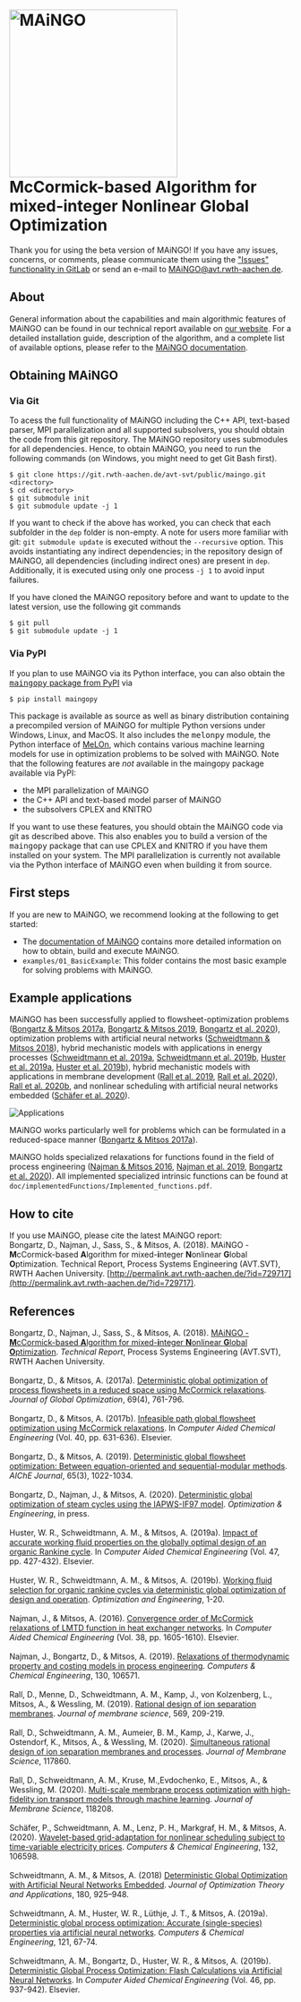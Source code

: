 # <img src="doc/images/MAiNGO.png" alt="MAiNGO" width="300"/> <br> McCormick-based Algorithm for mixed-integer Nonlinear Global Optimization

Thank you for using the beta version of MAiNGO! If you have any issues, concerns, or comments, please communicate them using the ["Issues"
functionality in GitLab](https://git.rwth-aachen.de/avt-svt/public/maingo/-/issues)	 or send an e-mail to [MAiNGO@avt.rwth-aachen.de](mailto:MAiNGO@avt.rwth-aachen.de).

## About

General information about the capabilities and main algorithmic features of MAiNGO can be found in our technical report available on [our website](http://permalink.avt.rwth-aachen.de/?id=729717).
For a detailed installation guide, description of the algorithm, and a complete list of available options, please refer to the [MAiNGO documentation](https://avt-svt.pages.rwth-aachen.de/public/maingo).

## Obtaining MAiNGO

### Via Git

To acess the full functionality of MAiNGO including the C++ API, text-based parser, MPI parallelization and all supported subsolvers, you should obtain the code from this git repository. The MAiNGO repository uses submodules for all dependencies. Hence, to obtain MAiNGO, you need to run the following commands (on Windows, you might need to get Git Bash first).

	$ git clone https://git.rwth-aachen.de/avt-svt/public/maingo.git <directory>
	$ cd <directory>
	$ git submodule init
	$ git submodule update -j 1

If you want to check if the above has worked, you can check that each subfolder in the `dep` folder is non-empty.
A note for users more familiar with git: `git submodule update` is executed without the `--recursive` option.
This avoids instantiating any indirect dependencies; in the repository design of MAiNGO, all dependencies (including indirect ones) are present in `dep`.
Additionally, it is executed using only one process `-j 1` to avoid input failures.

If you have cloned the MAiNGO repository before and want to update to the latest version, use the following git commands

	$ git pull
	$ git submodule update -j 1

### Via PyPI

If you plan to use MAiNGO via its Python interface, you can also obtain the [<tt>maingopy</tt> package from PyPI](https://pypi.org/project/maingopy) via

	$ pip install maingopy

This package is available as source as well as binary distribution containing a precompiled version of MAiNGO for multiple Python versions under Windows, Linux, and MacOS.
It also includes the <tt>melonpy</tt> module, the Python interface of [MeLOn](https://git.rwth-aachen.de/avt-svt/public/melon), which contains various machine learning models for use in optimization problems to be solved with MAiNGO.
Note that the following features are *not* available in the maingopy package available via PyPI:
- the MPI parallelization of MAiNGO
- the C++ API and text-based model parser of MAiNGO
- the subsolvers CPLEX and KNITRO

If you want to use these features, you should obtain the MAiNGO code via git as described above.
This also enables you to build a version of the <tt>maingopy</tt> package that can use CPLEX and KNITRO if you have them installed on your system.
The MPI parallelization is currently not available via the Python interface of MAiNGO even when building it from source. 


## First steps

If you are new to MAiNGO, we recommend looking at the following to get started:
* The [documentation of MAiNGO](https://avt-svt.pages.rwth-aachen.de/public/maingo) contains more detailed information on how to obtain, build and execute MAiNGO.
* `examples/01_BasicExample`: This folder contains the most basic example for solving problems with MAiNGO.

## Example applications

MAiNGO has been successfully applied to flowsheet-optimization problems ([Bongartz & Mitsos 2017a](https://link.springer.com/article/10.1007/s10898-017-0547-4), [Bongartz & Mitsos 2019](https://aiche.onlinelibrary.wiley.com/doi/full/10.1002/aic.16507), [Bongartz et al. 2020](https://link.springer.com/article/10.1007/s11081-020-09502-1)),
optimization problems with artificial neural networks ([Schweidtmann & Mitsos 2018](https://link.springer.com/article/10.1007/s10957-018-1396-0)),
hybrid mechanistic models with applications in energy processes ([Schweidtmann et al. 2019a](https://www.sciencedirect.com/science/article/abs/pii/S009813541830886X), [Schweidtmann et al. 2019b](https://www.sciencedirect.com/science/article/pii/B9780128186343501570), [Huster et al. 2019a](https://www.sciencedirect.com/science/article/pii/B9780128185971500680), [Huster et al. 2019b](https://link.springer.com/article/10.1007/s11081-019-09454-1)),
hybrid mechanistic models with applications in membrane development ([Rall et al. 2019](https://www.sciencedirect.com/science/article/pii/S0376738818324293), [Rall et al. 2020](https://doi.org/10.1016/j.memsci.2020.117860)), [Rall et al. 2020b](https://doi.org/10.1016/j.memsci.2020.118208),
and nonlinear scheduling with artificial neural networks embedded ([Schäfer et al. 2020](https://doi.org/10.1016/j.compchemeng.2019.106598)).

![Applications](doc/images/applications.png)

MAiNGO works particularly well for problems which can be formulated in a reduced-space manner ([Bongartz & Mitsos 2017a](https://link.springer.com/article/10.1007/s10898-017-0547-4)).

MAiNGO holds specialized relaxations for functions found in the field of process engineering ([Najman & Mitsos 2016](https://www.sciencedirect.com/science/article/pii/B9780444634283502721), [Najman et al. 2019](https://www.sciencedirect.com/science/article/abs/pii/S0098135419309494), [Bongartz et al. 2020](https://link.springer.com/article/10.1007/s11081-020-09502-1)).
All implemented specialized intrinsic functions can be found at `doc/implementedFunctions/Implemented_functions.pdf`.

## How to cite

If you use MAiNGO, please cite the latest MAiNGO report:<br>
Bongartz, D., Najman, J., Sass, S., & Mitsos, A. (2018). MAiNGO - **M**cCormick-based **A**lgorithm for mixed-**i**nteger **N**onlinear **G**lobal **O**ptimization. Technical Report, Process Systems Engineering (AVT.SVT), RWTH Aachen University. [http://permalink.avt.rwth-aachen.de/?id=729717](http://permalink.avt.rwth-aachen.de/?id=729717).


## References

Bongartz, D., Najman, J., Sass, S., & Mitsos, A. (2018). [MAiNGO - **M**cCormick-based **A**lgorithm for mixed-**i**nteger **N**onlinear **G**lobal **O**ptimization](http://permalink.avt.rwth-aachen.de/?id=729717). *Technical Report*, Process Systems Engineering (AVT.SVT), RWTH Aachen University.<br><br>
Bongartz, D., & Mitsos, A. (2017a). [Deterministic global optimization of process flowsheets in a reduced space using McCormick relaxations](https://link.springer.com/article/10.1007/s10898-017-0547-4). *Journal of Global Optimization*, 69(4), 761-796.<br><br>
Bongartz, D., & Mitsos, A. (2017b). [Infeasible path global flowsheet optimization using McCormick relaxations](https://www.sciencedirect.com/science/article/pii/B9780444639653501070). In *Computer Aided Chemical Engineering* (Vol. 40, pp. 631-636). Elsevier.<br><br>
Bongartz, D., & Mitsos, A. (2019). [Deterministic global flowsheet optimization: Between equation-oriented and sequential-modular methods](https://aiche.onlinelibrary.wiley.com/doi/full/10.1002/aic.16507). *AIChE Journal*, 65(3), 1022-1034.<br><br>
Bongartz, D., Najman, J., & Mitsos, A. (2020). [Deterministic global optimization of steam cycles using the IAPWS-IF97 model](https://link.springer.com/article/10.1007/s11081-020-09502-1). *Optimization & Engineering*, in press.<br><br>
Huster, W. R., Schweidtmann, A. M., & Mitsos, A. (2019a). [Impact of accurate working fluid properties on the globally optimal design of an organic Rankine cycle](https://www.sciencedirect.com/science/article/pii/B9780128185971500680). In *Computer Aided Chemical Engineering* (Vol. 47, pp. 427-432). Elsevier.<br><br>
Huster, W. R., Schweidtmann, A. M., & Mitsos, A. (2019b). [Working fluid selection for organic rankine cycles via deterministic global optimization of design and operation](https://link.springer.com/article/10.1007/s11081-019-09454-1). *Optimization and Engineering*, 1-20.<br><br>
Najman, J., & Mitsos, A. (2016). [Convergence order of McCormick relaxations of LMTD function in heat exchanger networks](https://www.sciencedirect.com/science/article/pii/B9780444634283502721). In *Computer Aided Chemical Engineering* (Vol. 38, pp. 1605-1610). Elsevier.<br><br>
Najman, J., Bongartz, D., & Mitsos, A. (2019). [Relaxations of thermodynamic property and costing models in process engineering](https://www.sciencedirect.com/science/article/abs/pii/S0098135419309494). *Computers & Chemical Engineering*, 130, 106571.<br><br>
Rall, D., Menne, D., Schweidtmann, A. M., Kamp, J., von Kolzenberg, L., Mitsos, A., & Wessling, M. (2019). [Rational design of ion separation membranes](https://www.sciencedirect.com/science/article/pii/S0376738818324293). *Journal of membrane science*, 569, 209-219.<br><br>
Rall, D., Schweidtmann, A. M., Aumeier, B. M., Kamp, J., Karwe, J., Ostendorf, K., Mitsos, A., & Wessling, M. (2020). [Simultaneous rational design of ion separation membranes and processes](https://doi.org/10.1016/j.memsci.2020.117860 ). *Journal of Membrane Science*, 117860.<br><br>
Rall, D., Schweidtmann, A. M., Kruse, M.,Evdochenko, E., Mitsos, A., & Wessling, M. (2020). [Multi-scale membrane process optimization with high-fidelity ion transport models through machine learning](https://doi.org/10.1016/j.memsci.2020.118208). *Journal of Membrane Science*, 118208.<br><br>
Schäfer, P., Schweidtmann, A. M., Lenz, P. H., Markgraf, H. M., & Mitsos, A. (2020). [Wavelet-based grid-adaptation for nonlinear scheduling subject to time-variable electricity prices](https://doi.org/10.1016/j.compchemeng.2019.106598). *Computers & Chemical Engineering*, 132, 106598.<br><br>
Schweidtmann, A. M., & Mitsos, A. (2018) [Deterministic Global Optimization with Artificial Neural Networks Embedded](https://link.springer.com/article/10.1007/s10957-018-1396-0). *Journal of Optimization Theory and Applications*, 180, 925–948.<br><br>
Schweidtmann, A. M., Huster, W. R., Lüthje, J. T., & Mitsos, A. (2019a). [Deterministic global process optimization: Accurate (single-species) properties via artificial neural networks](https://www.sciencedirect.com/science/article/abs/pii/S009813541830886X). *Computers & Chemical Engineering*, 121, 67-74.<br><br>
Schweidtmann, A. M., Bongartz, D., Huster, W. R., & Mitsos, A. (2019b). [Deterministic Global Process Optimization: Flash Calculations via Artificial Neural Networks](https://www.sciencedirect.com/science/article/pii/B9780128186343501570). In *Computer Aided Chemical Engineering* (Vol. 46, pp. 937-942). Elsevier.<br><br>
